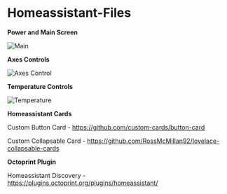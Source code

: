 # Homeassistant-Files


**Power and Main Screen**

![Main](https://user-images.githubusercontent.com/15265803/150678709-3b72f2c4-2636-45b1-af10-391b4b32ba9c.jpg)


**Axes Controls**

![Axes Control](https://user-images.githubusercontent.com/15265803/150678873-0cb426de-4faa-4bf3-bec4-975291ebdfa0.jpg)


**Temperature Controls**

![Temperature](https://user-images.githubusercontent.com/15265803/150678879-574dca58-c563-45bc-90ad-e5f923e83bde.jpg)


**Homeassistant Cards**

Custom Button Card - https://github.com/custom-cards/button-card

Custom Collapsable Card - https://github.com/RossMcMillan92/lovelace-collapsable-cards

**Octoprint Plugin**

Homeassistant Discovery - https://plugins.octoprint.org/plugins/homeassistant/



